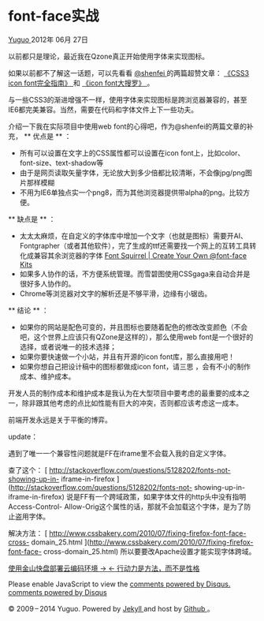 #  font-face实战

[ Yuguo ](http://yuguo.us) 2012年 06月 27日

以前都只是理论，最近我在Qzone真正开始使用字体来实现图标。

如果以前都不了解这一话题，可以先看看 [ @shenfei ](https://twitter.com/#!/mienflying) 的两篇超赞文章： [
《CSS3 icon font完全指南》 ](http://www.qianduan.net/css3-icon-font-guide.html) 和 [
《icon font大搜罗》 ](http://www.qianduan.net/icon-font-large-collecting.html) 。

与一些CSS3的渐进增强不一样，使用字体来实现图标是跨浏览器兼容的，甚至IE6都完美兼容。当然，需要在代码和字体文件上下一些功夫。

介绍一下我在实际项目中使用web font的心得吧，作为@shenfei的两篇文章的补充， ** 优点是 ** ：

  * 所有可以设置在文字上的CSS属性都可以设置在icon font上，比如color、font-size、text-shadow等 
  * 由于是网页读取矢量字体，无论放大到多少倍都比较清晰，不会像jpg/png图片那样模糊 
  * 不用为IE6单独点实一个png8，而为其他浏览器提供带alpha的png。比较方便。 

** 缺点是 ** ： 

  * 太太太麻烦，在自定义的字体库中增加一个文字（也就是图标）需要开AI、Fontgrapher（或者其他软件），完了生成的ttf还需要找一个网上的互转工具转化成兼容其余浏览器的字体 [ Font Squirrel | Create Your Own @font-face Kits ](http://www.fontsquirrel.com/fontface/generator)
  * 如果多人协作的话，不方便系统管理。而雪碧图使用CSSgaga来自动合并是很好多人协作的。 
  * Chrome等浏览器对文字的解析还是不够平滑，边缘有小锯齿。 

** 结论 ** ： 

  * 如果你的网站是配色可变的，并且图标也要随着配色的修改改变颜色（不会吧，这个世界上应该只有QZone是这样的），那么使用web font是一个很好的选择，或者说唯一的技术选择； 
  * 如果你要快速做一个小站，并且有开源的icon font库，那么直接用吧！ 
  * 如果你想自己把设计稿中的图标都做成icon font，请三思 ，会有不小的制作成本、维护成本。 

开发人员的制作成本和维护成本是我认为在大型项目中要考虑的最重要的成本之一，除非跟其他考虑的点比如性能有巨大的冲突，否则都应该考虑这一成本。

前端开发永远是关于平衡的博弈。

update：

遇到了唯一一个兼容性问题就是FF在iframe里不会载入我的自定义字体。

查了这个： [ http://stackoverflow.com/questions/5128202/fonts-not-showing-up-in-
iframe-in-firefox ](http://stackoverflow.com/questions/5128202/fonts-not-
showing-up-in-iframe-in-firefox) 说是FF有一个跨域政策，如果字体文件的http头中没有指明Access-Control-
Allow-Orig这个属性的话，那就不会加载这个字体，是为了防止盗用字体。

解决方法： [ http://www.cssbakery.com/2010/07/fixing-firefox-font-face-cross-
domain_25.html ](http://www.cssbakery.com/2010/07/fixing-firefox-font-face-
cross-domain_25.html) 所以要要改Apache设置才能实现字体跨域。

[ 使用金山快盘部署云编码环境 → ](/weblog/cloud-coding-environment-with-kingsoft-kuaipan/) [
← 行动力是方法，而不是性格 ](/weblog/about-actionary/)

Please enable JavaScript to view the [ comments powered by Disqus.
](http://disqus.com/?ref_noscript) [ comments powered by  Disqus
](http://disqus.com)

© 2009 – 2014 Yuguo. Powered by [ Jekyll ](https://github.com/mojombo/jekyll)
and host by [ Github ](https://github.com/yuguo) 。

